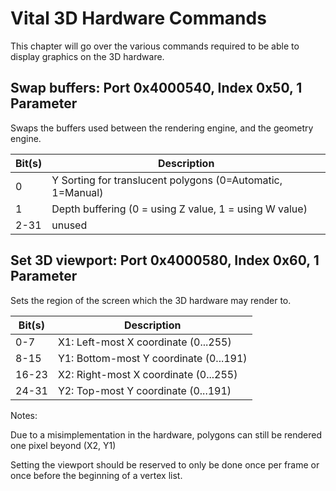 # Vital 3D Hardware Commands
This chapter will go over the various commands required to be able to display graphics on the 3D hardware.

<a id="3D_CMD_50"></a>
## Swap buffers: Port 0x4000540, Index 0x50, 1 Parameter

Swaps the buffers used between the rendering engine, and the geometry engine.

| Bit(s) | Description                                             |
|--------|---------------------------------------------------------|
| 0      | Y Sorting for translucent polygons (0=Automatic, 1=Manual)
| 1      | Depth buffering (0 = using Z value, 1 = using W value)
| 2-31   | unused


<a id="3D_CMD_60"></a>
## Set 3D viewport: Port 0x4000580, Index 0x60, 1 Parameter

Sets the region of the screen which the 3D hardware may render to.

| Bit(s) | Description                                             |
|--------|---------------------------------------------------------|
| 0-7    | X1: Left-most X coordinate (0...255)
| 8-15   | Y1: Bottom-most Y coordinate (0...191)
| 16-23  | X2: Right-most X coordinate (0...255)
| 24-31  | Y2: Top-most Y coordinate (0...191)

Notes: 

Due to a misimplementation in the hardware, polygons can still be rendered one pixel beyond (X2, Y1)

Setting the viewport should be reserved to only be done once per frame or once before the beginning of a vertex list.

